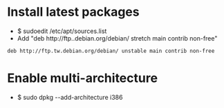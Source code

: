 Install latest packages
=====
* $ sudoedit /etc/apt/sources.list
* Add "deb http://ftp.<COUNTRY>.debian.org/debian/ stretch main contrib non-free"
```debsources
deb http://ftp.tw.debian.org/debian/ unstable main contrib non-free
```

Enable multi-architecture
=====
* $ sudo dpkg --add-architecture i386

